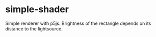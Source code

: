 # simple-shader

Simple renderer with p5js.
Brightness of the rectangle depends on its distance to the lightsource.
